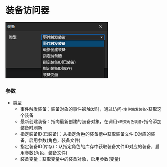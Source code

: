 # 装备访问器

![](img/equipment-getter.png)

### 参数

- 类型
  - 事件触发装备：装备对象的事件被触发时，通过访问`<事件触发装备>`获取这个装备
  - 最新创建装备：指向最新创建的装备对象，在调用`<改变角色装备>`指令添加装备时刷新
  - 指定装备ID(已装备)：从指定角色的装备槽中获取装备文件ID对应的装备，启用参数(角色，装备文件)
  - 指定装备ID(库存)：从指定角色的库存中获取装备文件ID对应的装备，启用参数(角色，装备文件)
  - 装备变量：获取变量中的装备对象，启用参数(变量)
